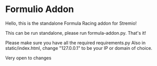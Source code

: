 # Formulio Addon
Hello, this is the standalone Formula Racing addon for Stremio!

This can be run standalone, please run formula-addon.py.
That's it!

Please make sure you have all the required requirements.py
Also in static/index.html, change "127.0.0.1" to be your IP or domain of choice.

Very open to changes